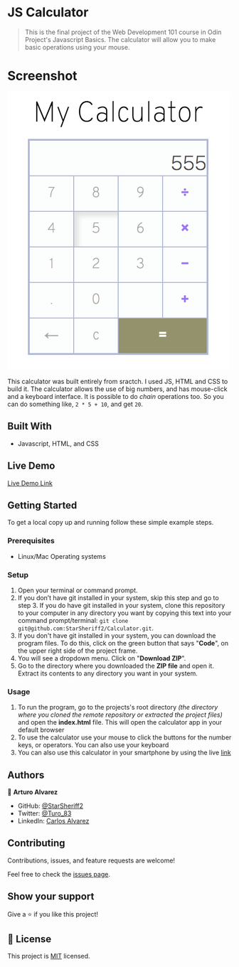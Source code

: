 # JS Calculator

> This is the final project of the Web Development 101 course in Odin Project's Javascript Basics. 
The calculator will allow you to make basic operations using your mouse.

# Screenshot
![screenshot](./app_screenshot.png)

This calculator was built entirely from sractch. I used JS, HTML and CSS to build it. The calculator allows the use of big numbers, and has mouse-click and a keyboard interface.
It is possible to do *chain* operations too. So you can do something like, `2 * 5 + 10`, and get `20`.

## Built With
- Javascript, HTML, and CSS

## Live Demo

[Live Demo Link](https://starsheriff2.github.io/Calculator/)


## Getting Started
To get a local copy up and running follow these simple example steps.

### Prerequisites
- Linux/Mac Operating systems

### Setup
1. Open your terminal or command prompt.
2. If you don’t have git installed in your system, skip this step and go to step 3. If you do have git installed in your system, clone this repository to your computer in any directory you want by copying this text into your command prompt/terminal: `git clone git@github.com:StarSheriff2/Calculator.git`.
3. If you don't have git installed in your system, you can download the program files. To do this, click on the green button that says "**Code**", on the upper right side of the project frame.
4. You will see a dropdown menu. Click on "**Download ZIP**".
5. Go to the directory where you downloaded the **ZIP file** and open it. Extract its contents to any directory you want in your system.

### Usage
1. To run the program, go to the projects's root directory *(the directory where you cloned the remote repository or extracted the project files)* and open the **index.html** file. This will open the calculator app in your default browser
2. To use the calculator use your mouse to click the buttons for the number keys, or operators. You can also use your keyboard
3. You can also use this calculator in your smartphone by using the live [link](https://starsheriff2.github.io/Calculator/)

## Authors

👤 **Arturo Alvarez**

- GitHub: [@StarSheriff2](https://github.com/StarSheriff2)
- Twitter: [@Turo_83](https://twitter.com/Turo_83)
- LinkedIn: [Carlos Alvarez](https://www.linkedin.com/in/carlosalvarezveroy/)

## Contributing

Contributions, issues, and feature requests are welcome!

Feel free to check the [issues page](https://github.com/StarSheriff2/Calculator/issues).

## Show your support

Give a ⭐️ if you like this project!

## 📝 License

This project is [MIT](https://github.com/StarSheriff2/Calculator/blob/master/LICENSE) licensed.
